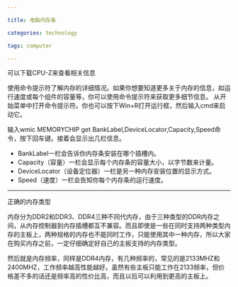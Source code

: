 ```yaml
---

title: 电脑内存条

categories: technology

tags: computer

---
```


可以下载CPU-Z来查看相关信息



使用命令提示符了解内存的详细情况。如果你想要知道更多关于内存的信息，如运行速度或每个组件的容量等，你可以使用命令提示符来获取更多细节信息。 从开始菜单中打开命令提示符。你也可以按下Win+R打开运行框，然后输入cmd来启动它。

输入wmic MEMORYCHIP get BankLabel,DeviceLocator,Capacity,Speed命令，按下回车键。接着会显示出几栏信息。 

- BankLabel一栏会告诉你内存条安装在哪个插槽内。
- Capacity（容量）一栏会显示每个内存条的容量大小，以字节数来计量。
- DeviceLocator（设备定位器）一栏是另一种内存安装位置的显示方式。
- Speed（速度）一栏会告知你每个内存条的运行速度。 

---



正确的内存类型

内存分为DDR2和DDR3、DDR4三种不同代内存，由于三种类型的DDR内存之间，从内存控制器到内存插槽都互不兼容。而且即使是一些在同时支持两种类型内存的主板上，两种规格的内存也不能同时工作，只能使用其中一种内存，所以大家在购买内存之前，一定仔细确定好自己的主板支持的内存类型。



然后就是内存频率，同样是DDR4内存，有几种频率的，常见的是2133MHZ和2400MHZ，工作频率越高性能越好。虽然有些主板只能工作在2133频率，但价格差不多的话还是频率高的性价比高，而且以后可以利用到更高的主板上。